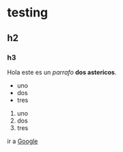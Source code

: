 # testing

## h2

### h3

Hola este es un *parrafo* **dos astericos**.

* uno
* dos
* tres

1. uno
2. dos
3. tres

ir a [Google](www.google.com)
